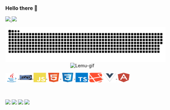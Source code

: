 ### Hello there 👋

<div>
  <a href="https://github.com/Lemuu">
  <img height="180em" src="https://github-readme-stats.vercel.app/api?username=Lemuu&show_icons=true&theme=tokyonight&include_all_commits=true&count_private=true"/>
  <img height="180em" src="https://github-readme-stats.vercel.app/api/top-langs/?username=Lemuu&layout=compact&langs_count=7&theme=tokyonight"/>
</div>

<div> 
  
  ![Snake animation](https://github.com/Lemuu/Lemuu/blob/output/github-contribution-grid-snake.svg)
  <img width="300" align="right" alt="Lemu-gif" src="https://media.giphy.com/media/iIqmM5tTjmpOB9mpbn/source.gif">
  
</div>

<div style="display: inline_block"><br>
  <img align="center" alt="Lemu-Java" height="30" width="40" src="https://raw.githubusercontent.com/devicons/devicon/master/icons/java/java-original.svg">
  <img align="center" alt="Lemu-PHP" height="30" width="40" src="https://raw.githubusercontent.com/devicons/devicon/master/icons/php/php-original.svg">
  <img align="center" alt="Lemu-Js" height="30" width="40" src="https://raw.githubusercontent.com/devicons/devicon/master/icons/javascript/javascript-plain.svg">
  <img align="center" alt="Lemu-HTML" height="30" width="40" src="https://raw.githubusercontent.com/devicons/devicon/master/icons/html5/html5-original.svg">
  <img align="center" alt="Lemu-CSS" height="30" width="40" src="https://raw.githubusercontent.com/devicons/devicon/master/icons/css3/css3-original.svg">
  <img align="center" alt="Lemu-Ts" height="30" width="40" src="https://raw.githubusercontent.com/devicons/devicon/master/icons/typescript/typescript-plain.svg">
  <img align="center" alt="Lemu-Laravel" height="30" width="40" src="https://raw.githubusercontent.com/devicons/devicon/master/icons/laravel/laravel-plain.svg">
  <img align="center" alt="Lemu-Vue" height="30" width="40" src="https://raw.githubusercontent.com/devicons/devicon/master/icons/vuejs/vuejs-plain.svg">
  <img align="center" alt="Lemu-Vue" height="30" width="40" src="https://raw.githubusercontent.com/devicons/devicon/master/icons/angularjs/angularjs-plain.svg">
</div>
  
##

<div style="padding-top: 25px;">
  <a href="mailto:lemuelbrenner@gmail.com"><img src="https://img.shields.io/badge/Gmail-D14836?style=for-the-badge&logo=gmail&logoColor=white" target="_blank"></a>
  <a href="https://www.linkedin.com/in/lemu" target="_blank"><img src="https://img.shields.io/badge/-LinkedIn-%230077B5?style=for-the-badge&logo=linkedin&logoColor=white" target="_blank"></a>
  <a href="https://twitter.com/Lemuu1"><img src="https://img.shields.io/badge/Twitter-1DA1F2?style=for-the-badge&logo=twitter&logoColor=white" target="_blank"></a>
  <a href="https://github.com/Lemuu"><img src="https://img.shields.io/badge/GitHub-100000?style=for-the-badge&logo=github&logoColor=white" target="_blank"></a>
  <!-- <a href="https://github.com/Lemuu"><img src="https://img.shields.io/badge/Spotify-1ED760?&style=for-the-badge&logo=spotify&logoColor=white" target="_blank"></a> -->
</div>
